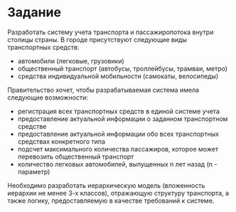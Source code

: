 # Задание

Разработать систему учета транспорта и пассажиропотока внутри столицы страны.
В городе присутствуют следующие виды транспортных средств:

* автомобили (легковые, грузовики)
* общественный транспорт (автобусы, троллейбусы, трамваи, метро)
* средства индивидуальной мобильности (самокаты, велосипеды)

Правительство хочет, чтобы разрабатываемая система имела следующие возможности:

* регистрация всех транспортных средств в единой системе учета
* предоставление актуальной информации о заданном транспортном средстве
* предоставление актуальной информации обо всех транспортных средствах конкретного типа
* подсчет максимального количества пассажиров, которое может перевозить общественный транспорт
* количество легковых автомобилей, выпущенных n лет назад (n - параметр)

Необходимо разработать иерархическую модель (вложенность иерархии не менее 3-х классов), отражающую структуру транспорта, а также логику, предоставляемую в качестве требований к системе.
